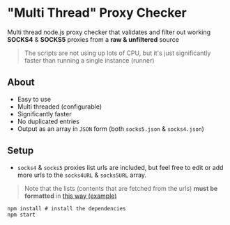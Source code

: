 # "Multi Thread" Proxy Checker
Multi thread node.js proxy checker that validates and filter out working **SOCKS4** & **SOCKS5** proxies from a **raw & unfiltered** source

> The scripts are not using up lots of CPU, but it's just significantly faster than running a single instance (runner)

## About
- Easy to use
- Multi threaded (configurable)
- Significantly faster
- No duplicated entries
- Output as an array in `JSON` form (both `socks5.json` & `socks4.json`)

## Setup
- `socks4` & `socks5` proxies list urls are included, but feel free to edit or add more urls to the `socks4URL` & `socks5URL` array. 
> Note that the lists (contents that are fetched from the urls) **must be formatted** in [this way (example)](https://raw.githubusercontent.com/TheSpeedX/PROXY-List/master/socks4.txt)
```
npm install # install the dependencies 
npm start 
```
